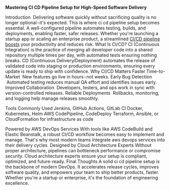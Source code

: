 **Mastering CI CD Pipeline Setup for High-Speed Software Delivery**

Introduction
 Delivering software quickly without sacrificing quality is no longer optional - it's expected. This is where ci cd pipeline setup becomes essential. A well-configured pipeline automates testing, builds, and deployments, enabling faster, safer releases.
Whether you're launching a startup app or scaling an enterprise product, a streamlined [CI/CD pipeline boosts](https://ioweb3.io/our-services/cloud-and-devops-solution) your productivity and reduces risk.
What Is CI/CD?
CI (Continuous Integration) is the practice of merging all developer code into a shared repository multiple times per day, with automated tests ensuring nothing breaks.
CD (Continuous Delivery/Deployment) automates the release of validated code into staging or production environments, ensuring every update is ready to ship with confidence.
Why CI/CD Matters
Faster Time-to-Market
 New features go live in hours - not weeks.
Early Bug Detection
 Automated testing reduces manual QA effort and identifies issues early.
Improved Collaboration
 Developers, testers, and ops work in sync with version-controlled releases.
Reliable Deployments
 Rollbacks, monitoring, and logging help manage releases smoothly.

Tools Commonly Used
Jenkins, GitHub Actions, GitLab CI
Docker, Kubernetes, Helm
AWS CodePipeline, CodeDeploy
Terraform, Ansible, or CloudFormation for infrastructure as code

Powered by AWS DevOps Services
With tools like AWS CodeBuild and Elastic Beanstalk, a robust CI/CD workflow becomes easy to implement and manage. That's why most modern teams integrate aws devops services into their delivery cycles.
Designed by Cloud Architecture Experts
Without proper architecture, pipelines can bottleneck performance or compromise security. Cloud architecture experts ensure your setup is compliant, optimized, and future-ready.
Final Thoughts
A solid ci cd pipeline setup is the backbone of modern DevOps. It accelerates release cycles, improves software quality, and empowers your team to ship better products, faster. Whether you're a startup or enterprise, it's the foundation of engineering excellence.
